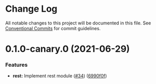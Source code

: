 # Change Log

All notable changes to this project will be documented in this file.
See [Conventional Commits](https://conventionalcommits.org) for commit guidelines.

# 0.1.0-canary.0 (2021-06-29)


### Features

* **rest:** Implement rest module ([#34](https://github.com/discordjs/discord.js-next/issues/34)) ([6990f0f](https://github.com/discordjs/discord.js-next/commit/6990f0f7f3ca958a95f9b1b19681b42669743427))
